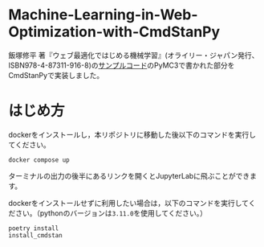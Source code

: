 # Machine-Learning-in-Web-Optimization-with-CmdStanPy

飯塚修平 著『ウェブ最適化ではじめる機械学習』(オライリー・ジャパン発行、 ISBN978-4-87311-916-8)の[サンプルコード](https://www.oreilly.co.jp/books/9784873119168/)のPyMC3で書かれた部分をCmdStanPyで実装しました。

# はじめ方
dockerをインストールし，本リポジトリに移動した後以下のコマンドを実行してください。 
```
docker compose up
```
ターミナルの出力の後半にあるリンクを開くとJupyterLabに飛ぶことができます。

dockerをインストールせずに利用したい場合は，以下のコマンドを実行してください。（pythonのバージョンは`3.11.0`を使用してください。）
```
poetry install
install_cmdstan
```

